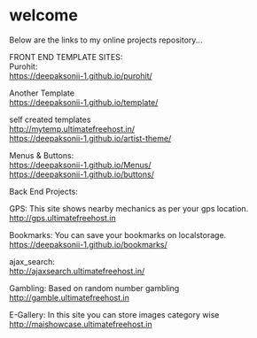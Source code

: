 # welcome
Below are the links to my online projects repository...

FRONT END TEMPLATE SITES:<br>
Purohit:<br>
https://deepaksonii-1.github.io/purohit/

Another Template<br>
https://deepaksonii-1.github.io/template/

self created templates<br>
http://mytemp.ultimatefreehost.in/<br>
https://deepaksonii-1.github.io/artist-theme/

Menus & Buttons:<br>
https://deepaksonii-1.github.io/Menus/<br>
https://deepaksonii-1.github.io/buttons/

Back End Projects:<br>

GPS: This site shows nearby mechanics as per your gps location.<br>
http://gps.ultimatefreehost.in

Bookmarks: You can save your bookmarks on localstorage.<br>
https://deepaksonii-1.github.io/bookmarks/

ajax_search: <br>
http://ajaxsearch.ultimatefreehost.in/

Gambling: Based on random number gambling<br>
http://gamble.ultimatefreehost.in

E-Gallery: In this site you can store images category wise<br>
http://maishowcase.ultimatefreehost.in


